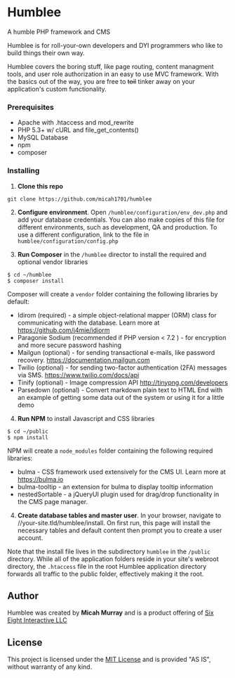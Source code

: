 # Humblee

A humble PHP framework and CMS

Humblee is for roll-your-own developers and DYI programmers who like to build things their own way.

Humblee covers the boring stuff, like page routing, content managment tools, and user role authorization in an easy to use MVC framework. With the basics out of the way, you are free to ~~toil~~ tinker away on your application's custom functionality.

### Prerequisites

* Apache with .htaccess and mod_rewrite
* PHP 5.3+ w/ cURL and file_get_contents() 
* MySQL Database
* npm
* composer


### Installing


1. **Clone this repo**
```
git clone https://github.com/micah1701/humblee
```

2. **Configure environment**. Open `/humblee/configuration/env_dev.php` and add your database credentials.  You can also make copies of this file for different environments, such as development, QA and production. To use a different configuration, link to the file in `humblee/configuration/config.php`

3. **Run Composer** in the `/humblee` director to install the required and optional vendor libraries
```
$ cd ~/humblee
$ composer install
```
Composer will create a `vendor` folder containing the following libraries by default:
* Idirom (required) - a simple object-relational mapper (ORM) class for communicating with the database. Learn more at <https://github.com/j4mie/idiorm>
* Paragonie Sodium (recommended if PHP version < 7.2 ) - for encryption and more secure password hashing
* Mailgun (optional) - for sending transactional e-mails, like password recovery. <https://documentation.mailgun.com>
* Twilio (optional) - for sending two-factor authentication (2FA) messages via SMS. <https://www.twilio.com/docs/api>
* Tinify (optional) - Image compression API <http://tinypng.com/developers>
* Parsedown (optional) - Convert markdown plain text to HTML
End with an example of getting some data out of the system or using it for a little demo

4. **Run NPM** to install Javascript and CSS libraries
```
$ cd ~/public
$ npm install
```
NPM will create a `node_modules` folder containing the following required libraries:
* bulma - CSS framework used extensively for the CMS UI. Learn more at <https://bulma.io>
* bulma-tooltip - an extension for bulma to display tooltip information
* nestedSortable - a jQueryUI plugin used for drag/drop functionality in the CMS page manager.

4. **Create database tables and master user**. In your browser, navigate to //your-site.tld/humblee/install.  On first run, this page will install the necessary tables and default content then prompt you to create a user account.

Note that the install file lives in the subdirectory `humblee` in the `/public` directory.  While all of the application folders reside in your site's webroot directory, the `.htaccess` file in the root Humblee application directory forwards all traffic to the public folder, effectively making it the root.


## Author

Humblee was created by **Micah Murray** and is a product offering of [Six Eight Interactive LLC](https://sixeightinteractive.com)


## License

This project is licensed under the [MIT License](https://opensource.org/licenses/MIT) and is provided "AS IS", without warranty of any kind.

